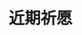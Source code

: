 # 近期祈愿


<GenshinWish />

<script setup lang="ts">
import GenshinWish from "@GenshinWish";
</script>
